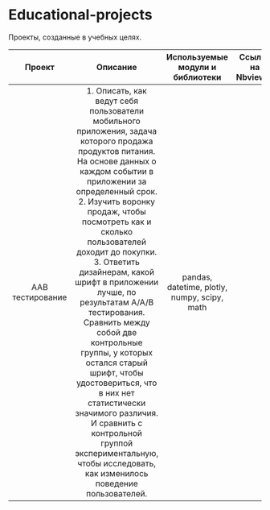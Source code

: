 # Educational-projects

Проекты, созданные в учебных целях. 

| Проект            | Описание   | Используемые модули и библиотеки       | Сcылка на Nbviewer | 
| :-------------------: | :--------------------: |:---------------------------:|:---------------------------:|
| AAB тестирование | 1. Описать, как ведут себя пользователи мобильного приложения, задача которого продажа продуктов питания. На основе данных о каждом событии в приложении за определенный срок. 2. Изучить воронку продаж, чтобы посмотреть как и сколько пользователей доходит до покупки. 3. Ответить дизайнерам, какой шрифт в приложении лучше, по результатам A/A/B тестирования. Сравнить между собой две контрольные группы, у которых остался старый шрифт, чтобы удостовериться, что в них нет статистически значимого различия. И сравнить с контрольной группой экспериментальную, чтобы исследовать, как изменилось поведение пользователей. | pandas, datetime,  plotly, numpy, scipy, math |  |
